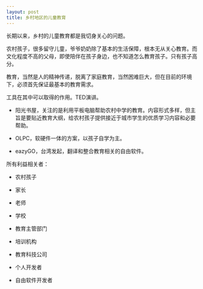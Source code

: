```yaml
---
layout: post
title: 乡村地区的儿童教育
---
```

长期以来，乡村的儿童教育都是我切身关心的问题。

农村孩子，很多留守儿童，爷爷奶奶除了基本的生活保障，根本无从关心教育。而文化程度不高的父母，即使陪伴在孩子身边，也不知道怎么教育孩子。只有孩子高分。

教育，当然是人的精神传递，脱离了家庭教育，当然困难巨大，但在目前的环境下，必须首先保证最基本的教育需求。

工具在其中可以取得的作用。TED演讲。

*  阳光书屋，关注的是利用平板电脑帮助农村中学的教育。内容形式多样，但主旨是要贴近教育大纲，给农村孩子提供接近于城市学生的优质学习内容和必要帮助。

*  OLPC，软硬件一体的方案，以孩子自学为主。

*  eazyGO，台湾发起，翻译和整合教育相关的自由软件。

所有利益相关者：

* 农村孩子

* 家长

* 老师

* 学校

* 教育主管部门

* 培训机构

* 教育科技公司

* 个人开发者

* 自由软件开发者

